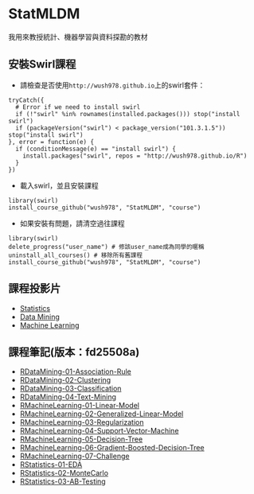 # StatMLDM

我用來教授統計、機器學習與資料探勘的教材

## 安裝Swirl課程

- 請檢查是否使用`http://wush978.github.io`上的swirl套件：

```
tryCatch({
  # Error if we need to install swirl
  if (!"swirl" %in% rownames(installed.packages())) stop("install swirl")
  if (packageVersion("swirl") < package_version("101.3.1.5")) stop("install swirl")
}, error = function(e) {
  if (conditionMessage(e) == "install swirl") {
    install.packages("swirl", repos = "http://wush978.github.io/R")
  }
})
```

- 載入swirl，並且安裝課程
```
library(swirl)
install_course_github("wush978", "StatMLDM", "course")
```

- 如果安裝有問題，請清空過往課程
```
library(swirl)
delete_progress("user_name") # 修該user_name成為同學的暱稱
uninstall_all_courses() # 移除所有舊課程
install_course_github("wush978", "StatMLDM", "course")
```

## 課程投影片

- [Statistics](http://wush978.github.io/StatMLDM/slide/Statistics.html)
- [Data Mining](http://wush978.github.io/StatMLDM/slide/DataMining.html)
- [Machine Learning](http://wush978.github.io/StatMLDM/slide/MachineLearning.html)

## 課程筆記(版本：fd25508a)

- [RDataMining-01-Association-Rule](http://wush978.github.io/StatMLDM/note/RDataMining-01-Association-Rule.html)
- [RDataMining-02-Clustering](http://wush978.github.io/StatMLDM/note/RDataMining-02-Clustering.html)
- [RDataMining-03-Classification](http://wush978.github.io/StatMLDM/note/RDataMining-03-Classification.html)
- [RDataMining-04-Text-Mining](http://wush978.github.io/StatMLDM/note/RDataMining-04-Text-Mining.html)
- [RMachineLearning-01-Linear-Model](http://wush978.github.io/StatMLDM/note/RMachineLearning-01-Linear-Model.html)
- [RMachineLearning-02-Generalized-Linear-Model](http://wush978.github.io/StatMLDM/note/RMachineLearning-02-Generalized-Linear-Model.html)
- [RMachineLearning-03-Regularization](http://wush978.github.io/StatMLDM/note/RMachineLearning-03-Regularization.html)
- [RMachineLearning-04-Support-Vector-Machine](http://wush978.github.io/StatMLDM/note/RMachineLearning-04-Support-Vector-Machine.html)
- [RMachineLearning-05-Decision-Tree](http://wush978.github.io/StatMLDM/note/RMachineLearning-05-Decision-Tree.html)
- [RMachineLearning-06-Gradient-Boosted-Decision-Tree](http://wush978.github.io/StatMLDM/note/RMachineLearning-06-Gradient-Boosted-Decision-Tree.html)
- [RMachineLearning-07-Challenge](http://wush978.github.io/StatMLDM/note/RMachineLearning-07-Challenge.html)
- [RStatistics-01-EDA](http://wush978.github.io/StatMLDM/note/RStatistics-01-EDA.html)
- [RStatistics-02-MonteCarlo](http://wush978.github.io/StatMLDM/note/RStatistics-02-MonteCarlo.html)
- [RStatistics-03-AB-Testing](http://wush978.github.io/StatMLDM/note/RStatistics-03-AB-Testing.html)
